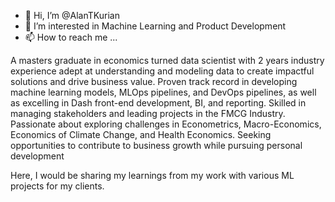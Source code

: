 - 👋 Hi, I’m @AlanTKurian
- 👀 I’m interested in Machine Learning and Product Development
- 📫 How to reach me ...

A masters graduate in economics turned data scientist with 2 years industry 
experience adept at understanding and modeling data to create impactful 
solutions and drive business value. Proven track record in developing machine 
learning models, MLOps pipelines, and DevOps pipelines, as well as excelling in 
Dash front-end development, BI, and reporting. Skilled in managing 
stakeholders and leading projects in the FMCG Industry. Passionate about 
exploring challenges in Econometrics, Macro-Economics, Economics of Climate 
Change, and Health Economics. Seeking opportunities to contribute to business
growth while pursuing personal development

Here, I would be sharing my learnings from my work with various ML projects for my clients.
